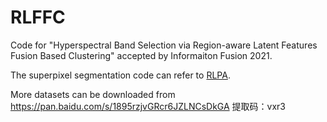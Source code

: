 # RLFFC
Code for "Hyperspectral Band Selection via Region-aware Latent Features Fusion Based Clustering" accepted by Informaiton Fusion 2021.

The superpixel segmentation code can refer to <a href=https://github.com/junjun-jiang/RLPA>RLPA</a>.

More datasets can be downloaded from 
https://pan.baidu.com/s/1895rzjvGRcr6JZLNCsDkGA 
提取码：vxr3
